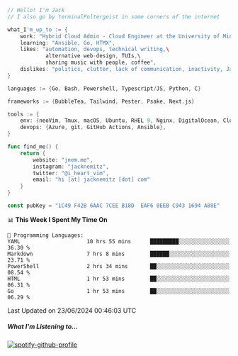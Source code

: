 ```go
// Hello! I'm Jack
// I also go by terminalPoltergeist in some corners of the internet

what_I'm_up_to := {
    work: "Hybrid Cloud Admin - Cloud Engineer at the University of Minnesota",
    learning: "Ansible, Go, HTMX",
    likes: "automation, devops, technical writing,\
            alternative web-design, TUIs,\
            sharing music with people, coffee",
    dislikes: "politics, clutter, lack of communication, inactivity, Java",
}

languages := {Go, Bash, Powershell, Typescript/JS, Python, C}

frameworks := {BubbleTea, Tailwind, Pester, Psake, Next.js}

tools := {
    env: {neoVim, Tmux, macOS, Ubuntu, RHEL 9, Nginx, DigitalOcean, Cloudflare},
    devops: {Azure, git, GitHub Actions, Ansible},
}

func find_me() {
    return {
        website: "jnem.me",
        instagram: "jacknemitz",
        twitter: "@i_heart_vim",
        email: "hi [at] jacknemitz [dot] com"
    }
}

const pubKey = "1C49 F42B 6AAC 7CEE B18D  EAF6 0EEB C943 1694 A88E"
```

<!--START_SECTION:waka-->
📊 **This Week I Spent My Time On** 

```text
💬 Programming Languages: 
YAML                     10 hrs 55 mins      █████████░░░░░░░░░░░░░░░░   36.30 % 
Markdown                 7 hrs 8 mins        ██████░░░░░░░░░░░░░░░░░░░   23.71 % 
PowerShell               2 hrs 34 mins       ██░░░░░░░░░░░░░░░░░░░░░░░   08.54 % 
HTML                     1 hr 53 mins        ██░░░░░░░░░░░░░░░░░░░░░░░   06.31 % 
Go                       1 hr 53 mins        ██░░░░░░░░░░░░░░░░░░░░░░░   06.29 % 
```


 Last Updated on 23/06/2024 00:46:03 UTC
<!--END_SECTION:waka-->

##### What I'm Listening to...

[![spotify-github-profile](https://spotify-github-profile.vercel.app/api/view?uid=jack.nemitz&cover_image=true&show_offline=true&bar_color=53b14f&bar_color_cover=false&background_color=121212FF)](https://spotify-github-profile.vercel.app/api/view?uid=jack.nemitz&redirect=true)
